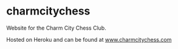 # charmcitychess

Website for the Charm City Chess Club. 

Hosted on Heroku and can be found at www.charmcitychess.com
